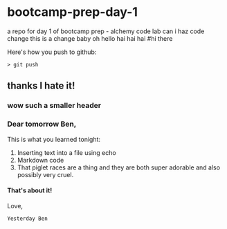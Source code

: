 # bootcamp-prep-day-1
a repo for day 1 of bootcamp prep - alchemy code lab
can i haz code change
this is a change baby
oh hello hai hai hai
#hi there

Here's how you push to github:

```
> git push
```

## thanks I hate it!

### wow such a smaller header

### Dear tomorrow Ben,

This is what you learned tonight:

1. Inserting text into a file using echo
2. Markdown code
3. That piglet races are a thing and they are both super adorable and also possibly very cruel.

#### That's about it!

Love,
```
Yesterday Ben
```